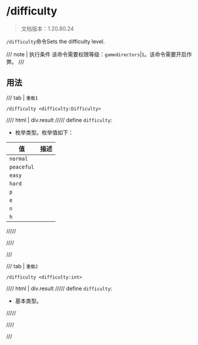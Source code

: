 # /difficulty

> 文档版本：1.20.80.24

`/difficulty`命令Sets the difficulty level.

/// note | 执行条件
该命令需要权限等级：`gamedirectors`|`1`。该命令需要开启作弊。
///

## 用法

/// tab | `重载1`
```mcfunction
/difficulty <difficulty:Difficulty>
```

//// html | div.result
///// define
`difficulty`: <!-- md:samp Difficulty -->

- 枚举类型。枚举值如下：

|值|描述|
|---|---|
|`normal`||
|`peaceful`||
|`easy`||
|`hard`||
|`p`||
|`e`||
|`n`||
|`h`||



/////

////

///

/// tab | `重载2`
```mcfunction
/difficulty <difficulty:int>
```

//// html | div.result
///// define
`difficulty`: <!-- md:samp int -->

- 基本类型。


/////

////

///
